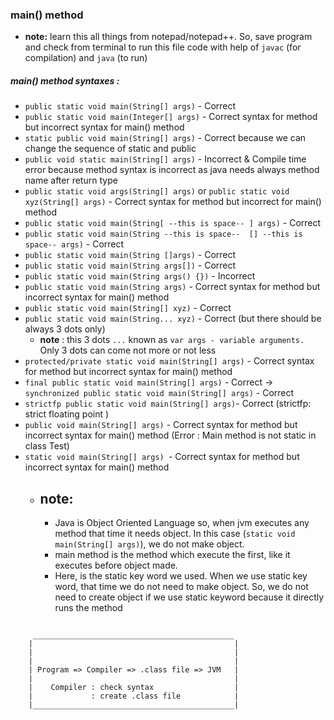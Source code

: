### main() method


- **note:** learn this all things from notepad/notepad++. So, save program and check from terminal to run this file code with help of `javac` (for compilation) and `java` (to run) 

##### main() method syntaxes :
- `public static void main(String[] args)` - Correct
- `public static void main(Integer[] args)` - Correct syntax for method but incorrect syntax for main() method
- `static public void main(String[] args)` - Correct because we can change the sequence of static and public
- `public void static main(String[] args)` - Incorrect & Compile time error because method syntax is incorrect as java needs always method name after return type
- `public static void args(String[] args)` or `public static void xyz(String[] args)` - Correct syntax for method but incorrect for main() method
- `public static void main(String[ --this is space-- ] args)` - Correct
- `public static void main(String --this is space--  [] --this is space-- args)` - Correct
- `public static void main(String []args)` - Correct
- `public static void main(String args[])` - Correct
- `public static void main(String args() {})` - Incorrect
- `public static void main(String args)` - Correct syntax for method but incorrect syntax for main() method
- `public static void main(String[] xyz)` - Correct
- `public static void main(String... xyz)` - Correct (but there should be always 3 dots only) 
  - **note** : this 3 dots `...` known as `var args - variable arguments.` Only 3 dots can come not more or not less
- `protected/private static void main(String[] args)` - Correct syntax for method but incorrect syntax for main() method
- `final public static void main(String[] args)` - Correct
-> `synchronized public static void main(String[] args)` - Correct
- `strictfp public static void main(String[] args)`- Correct (strictfp: strict floating point )
- `public void main(String[] args)` - Correct syntax for method but incorrect syntax for main() method (Error : Main method is not static in class Test)
- `static void main(String[] args) `- Correct syntax for method but incorrect syntax for main() method 
  - **note:**
    - 
      - Java is Object Oriented Language so, when jvm executes any method that time it needs object. In this case (`static void main(String[] args)`), we do not make object.
      - main method is the method which execute the first, like it executes before object made.
      - Here, is the static key word we used. When we use static key word, that time we do not need to make object. So, we do not need to create object  if we use static keyword because it directly runs the method


```

     _____________________________________________
    |                                             |
    |                                             |
    |                                             |
    | Program => Compiler => .class file => JVM   |
    |                                             |
    |    Compiler : check syntax                  |
    |             : create .class file            |
    |_____________________________________________|


```
